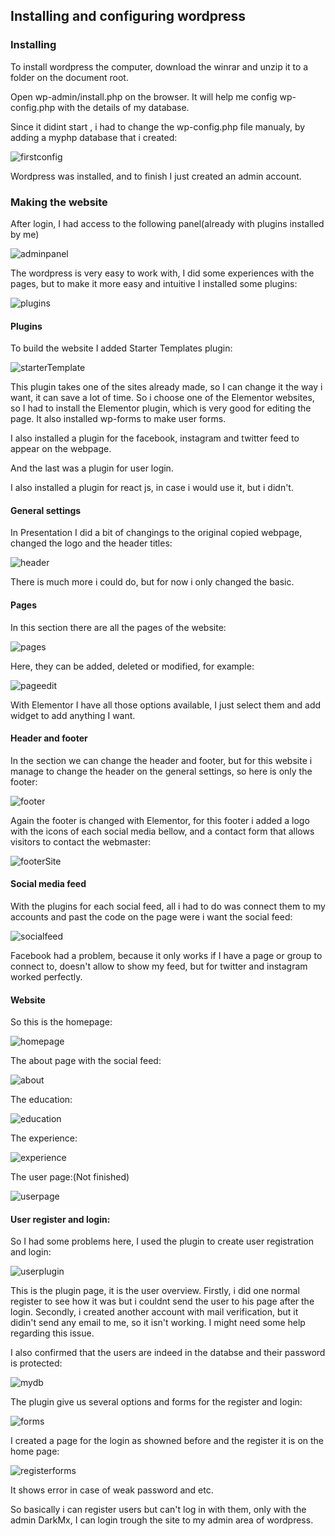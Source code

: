 ## Installing and configuring wordpress

### Installing

To install wordpress the computer, download the winrar and unzip it to a folder on the document root. 

Open wp-admin/install.php on the browser. It will help me config wp-config.php with the details of my database.

Since it didint start , i had to change the wp-config.php file manualy, by adding a myphp database that i created:

![firstconfig](imagem1.JPG)

Wordpress was installed, and to finish I just created an admin account.

### Making the website

After login, I had access to the following panel(already with plugins installed by me)

![adminpanel](imagem2.JPG)

The wordpress is very easy to work with, I did some experiences with the pages, but to make it more easy and intuitive I installed some plugins:

![plugins](imagem3.JPG)

#### Plugins

To build the website I added Starter Templates plugin:

![starterTemplate](imagem4.JPG)

This plugin takes one of the sites already made, so I can change it the way i want, it can save a lot of time. So i choose one of the Elementor websites, so I had to install the Elementor plugin, which is very good for editing the page. It also installed wp-forms to make user forms.

I also installed a plugin for the facebook, instagram and twitter feed to appear on the webpage.

And the last was a plugin for user login. 

I also installed a plugin for react js, in case i would use it, but i didn't.

#### General settings

In Presentation I did a bit of changings to the original copied webpage, changed the logo and the header titles:

![header](imagem5.JPG)

There is much more i could do, but for now i only changed the basic. 

#### Pages

In this section there are all the pages of the website:

![pages](imagem6.JPG)

Here, they can be added, deleted or modified, for example:

![pageedit](imagem7.JPG)

With Elementor I have all those options available, I just select them and add widget to add anything I want.

#### Header and footer

In the section we can change the header and footer, but for this website i manage to change the header on the general settings, so here is only the footer:

![footer](imagem8.JPG)

Again the footer is changed with Elementor, for this footer i added a logo with the icons of each social media bellow, and a contact form that allows visitors to contact the webmaster:

![footerSite](imagem9.JPG)

#### Social media feed

With the plugins for each social feed, all i had to do was connect them to my accounts and past the code on the page were i want the social feed: 

![socialfeed](imagem10.JPG)

Facebook had a problem, because it only works if I have a page or group to connect to, doesn't allow to show my feed, but for twitter and instagram worked perfectly.

#### Website 

So this is the homepage:

![homepage](imagem11.JPG)

The about page with the social feed:

![about](imagem12.JPG)

The education:

![education](imagem13.JPG)

The experience:

![experience](imagem14.JPG)

The user page:(Not finished)

![userpage](imagem15.JPG)

#### User register and login:

So I had some problems here, I used the plugin to create user registration and login:

![userplugin](imagem16.JPG)

This is the plugin page, it is the user overview. Firstly, i did one normal register to see how it was but i couldnt send the user to his page after the login. Secondly, i created another account with mail verification, but it didin't send any email to me, so it isn't working. I might need some help regarding this issue.

I also confirmed that the users are indeed in the databse and their password is protected:

![mydb](imagem17.JPG)

The plugin give us several options and forms for the register and login:

![forms](imagem18.JPG)

I created a page for the login as showned before and the register it is on the home page:

![registerforms](imagem19.JPG)

It shows error in case of weak password and etc.

So basically i can register users but can't log in with them, only with the admin DarkMx, I can login trough the site to my admin area of wordpress. 